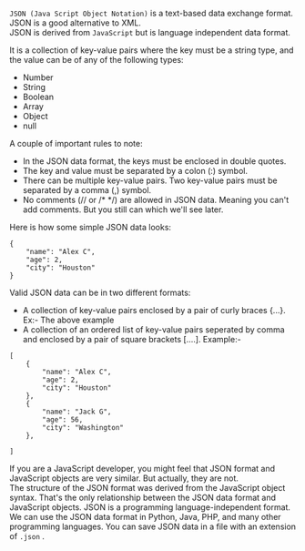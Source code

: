 `JSON (Java Script Object Notation)` is a text-based data exchange format. JSON is a good alternative to XML. </br>
JSON is derived from `JavaScript` but is language independent data format. </br>




It is a collection of key-value pairs where the key must be a string type, and the value can be of any of the following types:
- Number 
- String 
- Boolean
- Array 
- Object
- null



A couple of important rules to note:

- In the JSON data format, the keys must be enclosed in double quotes.
- The key and value must be separated by a colon (:) symbol.
- There can be multiple key-value pairs. Two key-value pairs must be separated by a comma (,) symbol.
- No comments (// or /* */) are allowed in JSON data. Meaning you can't add comments. But you still can which we'll see later.



Here is how some simple JSON data looks:
```
{
    "name": "Alex C",
    "age": 2,
    "city": "Houston"
}
```

Valid JSON data can be in two different formats:
- A collection of key-value pairs enclosed by a pair of curly braces {...}. Ex:- The above example
- A collection of an ordered list of key-value pairs seperated by comma and enclosed by a pair of square brackets [....]. 
Example:- 
```
[
	{
        "name": "Alex C",
        "age": 2,
        "city": "Houston"
	},
    {
        "name": "Jack G",
        "age": 56,
        "city": "Washington"
	},
   
]
```


If you are a JavaScript developer, you might feel that JSON format and JavaScript objects are very similar. But actually, they are not.   
The structure of the JSON format was derived from the JavaScript object syntax. That's the only relationship between the JSON data format and JavaScript objects.
JSON is a programming language-independent format. We can use the JSON data format in Python, Java, PHP, and many other programming languages. 
You can save JSON data in a file with an extension of `.json` . 
